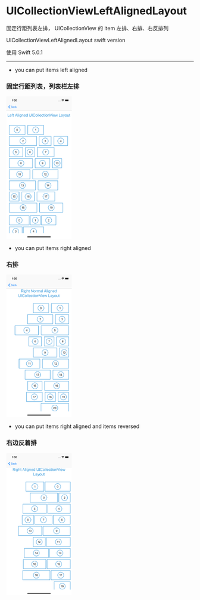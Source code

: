 # UICollectionViewLeftAlignedLayout


固定行距列表左排， UICollectionView 的 item 左排、右排、右反排列

UICollectionViewLeftAlignedLayout swift version

使用 Swift 5.0.1

<hr>


* you can put items left aligned

### 固定行距列表，列表栏左排

<img width="35%" height="35%"  src="https://github.com/BoxDengJZ/UICollectionViewLeftAlignedLayout/blob/master/Images/0.png">



* you can put items right aligned

### 右排

<img width="35%" height="35%"  src="https://github.com/BoxDengJZ/UICollectionViewLeftAlignedLayout/blob/master/Images/1.png">



* you can put items right aligned and items reversed

### 右边反着排

<img width="35%" height="35%"  src="https://github.com/BoxDengJZ/UICollectionViewLeftAlignedLayout/blob/master/Images/2.png">

